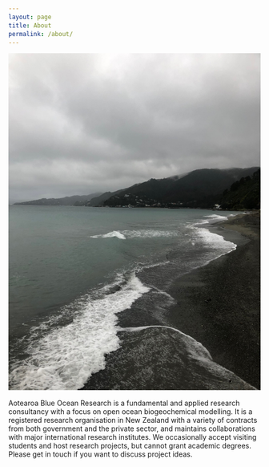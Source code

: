 ```yaml
---
layout: page
title: About
permalink: /about/
---
```

![](./IMG_0697.jpeg)

Aotearoa Blue Ocean Research is a fundamental and applied research consultancy with a focus on open ocean biogeochemical modelling. It is a registered research organisation in New Zealand with a variety of contracts from both government and the private sector, and maintains collaborations with major international research institutes. We occasionally accept visiting students and host research projects, but cannot grant academic degrees. Please get in touch if you want to discuss project ideas.

